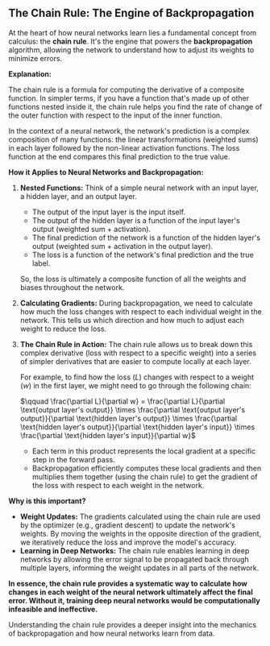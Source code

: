 ## The Chain Rule: The Engine of Backpropagation

At the heart of how neural networks learn lies a fundamental concept from calculus: the **chain rule**. It's the engine that powers the **backpropagation** algorithm, allowing the network to understand how to adjust its weights to minimize errors.

**Explanation:**

The chain rule is a formula for computing the derivative of a composite function. In simpler terms, if you have a function that's made up of other functions nested inside it, the chain rule helps you find the rate of change of the outer function with respect to the input of the inner function.

In the context of a neural network, the network's prediction is a complex composition of many functions: the linear transformations (weighted sums) in each layer followed by the non-linear activation functions. The loss function at the end compares this final prediction to the true value.

**How it Applies to Neural Networks and Backpropagation:**

1.  **Nested Functions:** Think of a simple neural network with an input layer, a hidden layer, and an output layer.
    * The output of the input layer is the input itself.
    * The output of the hidden layer is a function of the input layer's output (weighted sum + activation).
    * The final prediction of the network is a function of the hidden layer's output (weighted sum + activation in the output layer).
    * The loss is a function of the network's final prediction and the true label.

    So, the loss is ultimately a composite function of all the weights and biases throughout the network.

2.  **Calculating Gradients:** During backpropagation, we need to calculate how much the loss changes with respect to each individual weight in the network. This tells us which direction and how much to adjust each weight to reduce the loss.

3.  **The Chain Rule in Action:** The chain rule allows us to break down this complex derivative (loss with respect to a specific weight) into a series of simpler derivatives that are easier to compute locally at each layer.

    For example, to find how the loss ($L$) changes with respect to a weight ($w$) in the first layer, we might need to go through the following chain:

    $\qquad \frac{\partial L}{\partial w} = \frac{\partial L}{\partial \text{output layer's output}} \times \frac{\partial \text{output layer's output}}{\partial \text{hidden layer's output}} \times \frac{\partial \text{hidden layer's output}}{\partial \text{hidden layer's input}} \times \frac{\partial \text{hidden layer's input}}{\partial w}$

    * Each term in this product represents the local gradient at a specific step in the forward pass.
    * Backpropagation efficiently computes these local gradients and then multiplies them together (using the chain rule) to get the gradient of the loss with respect to each weight in the network.

**Why is this important?**

* **Weight Updates:** The gradients calculated using the chain rule are used by the optimizer (e.g., gradient descent) to update the network's weights. By moving the weights in the opposite direction of the gradient, we iteratively reduce the loss and improve the model's accuracy.
* **Learning in Deep Networks:** The chain rule enables learning in deep networks by allowing the error signal to be propagated back through multiple layers, informing the weight updates in all parts of the network.

**In essence, the chain rule provides a systematic way to calculate how changes in each weight of the neural network ultimately affect the final error. Without it, training deep neural networks would be computationally infeasible and ineffective.**

Understanding the chain rule provides a deeper insight into the mechanics of backpropagation and how neural networks learn from data.
